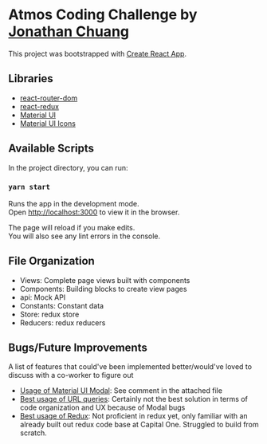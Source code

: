 # Atmos Coding Challenge by [Jonathan Chuang](https://jonathanchuang.me/)

This project was bootstrapped with [Create React App](https://github.com/facebook/create-react-app).

## Libraries
- [react-router-dom](https://www.npmjs.com/package/react-router-dom)
- [react-redux](https://react-redux.js.org/tutorials/quick-start)
- [Material UI](https://material-ui.com/)
- [Material UI Icons](https://material-ui.com/components/icons/#icons)

## Available Scripts

In the project directory, you can run:

### `yarn start`

Runs the app in the development mode.\
Open [http://localhost:3000](http://localhost:3000) to view it in the browser.

The page will reload if you make edits.\
You will also see any lint errors in the console.

## File Organization
- Views: Complete page views built with components
- Components: Building blocks to create view pages
- api: Mock API
- Constants: Constant data
- Store: redux store
- Reducers: redux reducers

## Bugs/Future Improvements

A list of features that could've been implemented better/would've loved to discuss with a co-worker to figure out

- [Usage of Material UI Modal](https://github.com/j0nathanchuang/atmos-coding-challenge/blob/main/src/components/shared/Modal.jsx): See comment in the attached file
- [Best usage of URL queries](https://github.com/j0nathanchuang/atmos-coding-challenge/blob/main/src/components/shared/Card.jsx): Certainly not the best solution in terms of code organization and UX because of Modal bugs
- [Best usage of Redux](https://github.com/j0nathanchuang/atmos-coding-challenge/tree/main/src/reducers): Not proficient in redux yet, only familiar with an already built out redux code base at Capital One. Struggled to build from scratch.
